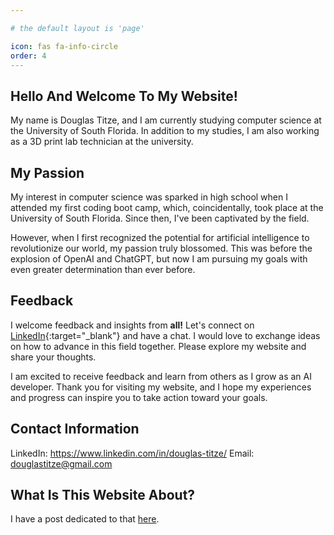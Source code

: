 ```yaml
---

# the default layout is 'page'

icon: fas fa-info-circle
order: 4
---
```


## Hello And Welcome To My Website!  

My name is Douglas Titze, and I am currently studying computer science at the University of South Florida.
In addition to my studies, I am also working as a 3D print lab technician at the university.  

## My Passion

My interest in computer science was sparked in high school when I attended my first coding boot camp, which, coincidentally, took place at the University of South Florida. Since then, I've been captivated by the field.    
  
However, when I first recognized the potential for artificial intelligence to revolutionize our world, my passion truly blossomed.
This was before the explosion of OpenAI and ChatGPT, but now I am pursuing my goals with even greater determination than ever before.

## Feedback

I welcome feedback and insights from **all!**
Let's connect on [LinkedIn](https://www.linkedin.com/in/douglas-titze/){:target="_blank"} and have a chat.
I would love to exchange ideas on how to advance in this field together.
Please explore my website and share your thoughts.  

I am excited to receive feedback and learn from others as I grow as an AI developer.
Thank you for visiting my website, and I hope my experiences and progress can inspire you to take action toward your goals.

## Contact Information
LinkedIn: https://www.linkedin.com/in/douglas-titze/
Email: douglastitze@gmail.com

## What Is This Website About?

I have a post dedicated to that [here](/posts/introduction/).
